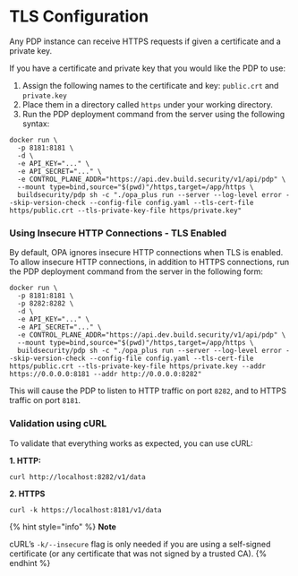 # TLS Configuration



Any PDP instance can receive HTTPS requests if given a certificate and a private key.

If you have a certificate and private key that you would like the PDP to use:

1. Assign the following names to the certificate and key: `public.crt` and `private.key`
2. Place them in a directory called `https` under your working directory.
3. Run the PDP deployment command from the server using the following syntax:

```text
docker run \
  -p 8181:8181 \
  -d \
  -e API_KEY="..." \
  -e API_SECRET="..." \
  -e CONTROL_PLANE_ADDR="https://api.dev.build.security/v1/api/pdp" \
  --mount type=bind,source="$(pwd)"/https,target=/app/https \
  buildsecurity/pdp sh -c "./opa_plus run --server --log-level error --skip-version-check --config-file config.yaml --tls-cert-file https/public.crt --tls-private-key-file https/private.key"
```

### Using Insecure HTTP Connections - TLS Enabled

By default, OPA ignores insecure HTTP connections when TLS is enabled. To allow insecure HTTP connections, in addition to HTTPS connections, run the PDP deployment command from the server in the following form:

```text
docker run \
  -p 8181:8181 \
  -p 8282:8282 \
  -d \
  -e API_KEY="..." \
  -e API_SECRET="..." \
  -e CONTROL_PLANE_ADDR="https://api.dev.build.security/v1/api/pdp" \
  --mount type=bind,source="$(pwd)"/https,target=/app/https \
  buildsecurity/pdp sh -c "./opa_plus run --server --log-level error --skip-version-check --config-file config.yaml --tls-cert-file https/public.crt --tls-private-key-file https/private.key --addr https://0.0.0.0:8181 --addr http://0.0.0.0:8282"
```

This will cause the PDP to listen to HTTP traffic on port `8282`, and to HTTPS traffic on port `8181`.

### Validation using cURL

To validate that everything works as expected, you can use cURL:

**1. HTTP:**

```text
curl http://localhost:8282/v1/data
```

**2. HTTPS**

```text
curl -k https://localhost:8181/v1/data
```

{% hint style="info" %}
**Note**

cURL’s `-k/--insecure` flag is only needed if you are using a self-signed certificate \(or any certificate that was not signed by a trusted CA\).
{% endhint %}


